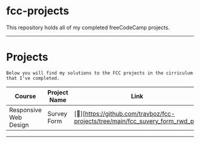 # fcc-projects
This repository holds all of my completed freeCodeCamp projects.

***

# Projects

	Below you will find my solutions to the FCC projects in the cirriculum that I've completed.

| Course | Project Name | Link |
| ------ | ------------ | ---- |
| Responsive Web Design | Survey Form | [📑][https://github.com/travboz/fcc-projects/tree/main/fcc_suvery_form_rwd_p1]


***
